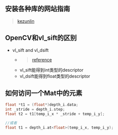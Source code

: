 ## 安装各种库的网站指南
> [kezunlin](https://kezunlin.me/)

## OpenCV和vl_sift的区别
- vl_sift and vl_dsift
    - > [reference](https://stackoverflow.com/questions/41038881/sift-descriptors-values-opencv-vs-vlfeat)
    - vl_sift能得到int类型的descriptor
    - vl_dsift能得到float类型的descriptor

## 如何访问一个Mat中的元素 
```c++
float *t1 = (float*)depth_i.data;
int _stride = depth_i.step;
float t2 = t1[temp_i_x * _stride + temp_i_y];

//或者
float t1 = depth_i.at<float>(temp_i_x, temp_i_y);
```